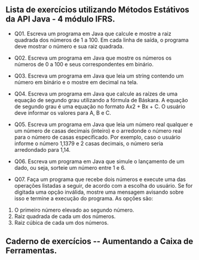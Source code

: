 ## Lista de exercícios utilizando Métodos Estátivos da API Java - 4 módulo IFRS.

- Q01. Escreva um programa em Java que calcule e mostre a raiz quadrada dos números de 1 a 100. Em cada linha de saída, o programa deve mostrar o número e sua raiz quadrada.

- Q02. Escreva um programa em Java que mostre os números os números de 0 a 100 e seus correspondentes em binário.


- Q03. Escreva um programa em Java que leia um string contendo um número em binário e o mostre em decimal na tela. 

- Q04. Escreva um programa em Java que calcule as raízes de uma equação de segundo grau utilizando a fórmula de Báskara. A equação de segundo grau é uma equação no formato Ax2 + Bx + C. O usuário deve informar os valores para A, B e C.


- Q05. Escreva um programa em Java que leia um número real qualquer e um número de casas decimais (inteiro) e o arredonde o número real para o número de casas especificado. Por exemplo, caso o usuário informe o número 1,1379 e 2 casas decimais, o número seria arredondado para 1,14.


- Q06. Escreva um programa em Java que simule o lançamento de um dado, ou seja, sorteie um número entre 1 e 6.


- Q07. Faça um programa que recebe dois números e execute uma das operações listadas a seguir, de acordo com a escolha do usuário. Se for digitada uma opção inválida, mostre uma mensagem avisando sobre 
isso e termine a execução do programa. As opções são: 
1. O primeiro número elevado ao segundo número. 
2. Raiz quadrada de cada um dos números. 
3. Raiz cúbica de cada um dos números.

## Caderno de exercícios -- Aumentando a Caixa de Ferramentas.